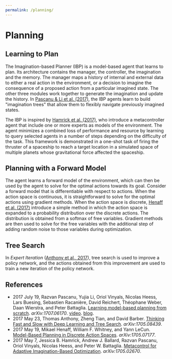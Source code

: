 ```yaml
---
permalink: /planning/
---
```

# Planning

## Learning to Plan

The Imagination-based Planner (IBP) is a model-based agent that learns to plan. Its architecture contains the manager, the controller, the imagination and the memory. The manager maps a history of internal and external data to either a real action in the environment, or a decision to imagine the consequence of a proposed action from a particular imagined state. The other three modules work together to generate the imagination and update the history. In [Pascanu & Li et al. (2017)](https://arxiv.org/abs/1707.06170), the IBP agents learn to build "imagination trees" that allow them to flexibly navigate previously imagined states.

The IBP is inspired by [Hamrick et al. (2017)](https://arxiv.org/abs/1705.02670), who introduce a metacontroller agent that include one or more experts as models of the environment. The agent minimizes a combined loss of performance and resource by learning to query selected agents in a number of steps depending on the difficulty of the task. This framework is demonstrated in a one-shot task of firing the thruster of a spaceship to reach a target location in a simulated space of multiple planets whose gravitational force affected the spaceship.

## Planning with a Forward Model

The agent learns a forward model of the environment, which can then be used by the agent to solve for the optimal actions towards its goal. Consider a forward model that is differentiable with respect to actions. When the action space is continuous, it is straightforward to solve for the optimal actions using gradient methods. When the action space is discrete, [Henaff et al. (2017)](https://arxiv.org/abs/1705.07177) introduce a simple method in which the action space is expanded to a probability distribution over the discrete actions. The distribution is obtained from a softmax of free variables. Gradient methods are then used to solve for the free variables with the additional step of adding random noise to those variables during optimization.

## Tree Search

In *Expert Iteration* ([Anthony et al., 2017](https://arxiv.org/abs/1705.08439)), tree search is used to improve a policy network, and the actions obtained from this improvement are used to train a new iteration of the policy network.

## References

* 2017 July 19, Razvan Pascanu, Yujia Li, Oriol Vinyals, Nicolas Heess, Lars Buesing, Sebastien Racanière, David Reichert, Théophane Weber, Daan Wierstra, and Peter Battaglia. [Learning model-based planning from scratch](https://arxiv.org/abs/1707.06170). *arXiv:1707.06170*. [video](https://drive.google.com/open?id=0B3u8dCFTG5iVaUxzbzRmNldGcU0). [blog](https://deepmind.com/blog/agents-imagine-and-plan/).
* 2017 May 23, Thomas Anthony, Zheng Tian, and David Barber. [Thinking Fast and Slow with Deep Learning and Tree Search](https://arxiv.org/abs/1705.08439). *arXiv:1705.08439*.
* 2017 May 19, Mikael Henaff, William F. Whitney, and Yann LeCun. [Model-Based Planning in Discrete Action Spaces](https://arxiv.org/abs/1705.07177). *arXiv:1705.07177*.
* 2017 May 7, Jessica B. Hamrick, Andrew J. Ballard, Razvan Pascanu, Oriol Vinyals, Nicolas Heess, and Peter W. Battaglia. [Metacontrol for Adaptive Imagination-Based Optimization](https://arxiv.org/abs/1705.02670). *arXiv:1705.02670*.
